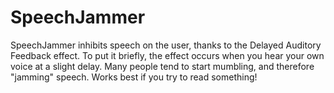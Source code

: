 SpeechJammer
============

SpeechJammer inhibits speech on the user, thanks to the Delayed Auditory Feedback effect. To put it briefly, the effect occurs when you hear your own voice at a slight delay. Many people tend to start mumbling, and therefore "jamming" speech. Works best if you try to read something!
